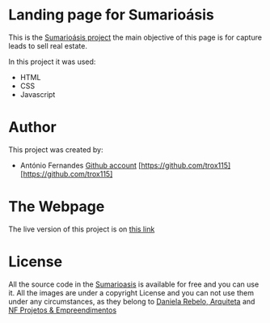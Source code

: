# Landing page for Sumarioásis

This is the [Sumarioásis project](https://www.facebook.com/Sum%C3%A1rioasis-104084740968341/?__tn__=%2Cd%2CP-R&eid=ARD9UDMYo2eLSu963xyH4QjPdX_-7yrFog2p8x749u-4gz9At-zb_w8bW6G5-yjr3W2XbGYd9g1w3WxK) the main objective of this page is for capture leads to sell real estate.

In this project it was used:

* HTML
* CSS
* Javascript



# Author

This project was created by:

* António Fernandes [Github account](https://github.com/trox115) [https://github.com/trox115][https://github.com/trox115] 


# The Webpage

The live version of this project is on [this link](https://raw.githack.com/trox115/sumarioasis/develop/index.html)

# License

All the source code in the [Sumarioasis]() is available for free and you can use it. 
All the images are under a copyright License and you can not use them under any circumstances, as they belong to [Daniela Rebelo, Arquiteta](https://www.facebook.com/danielarebeloarquiteta/) and [NF Projetos & Empreendimentos](https://www.facebook.com/NF-Projetos-Empreendimentos-180484209342073/)